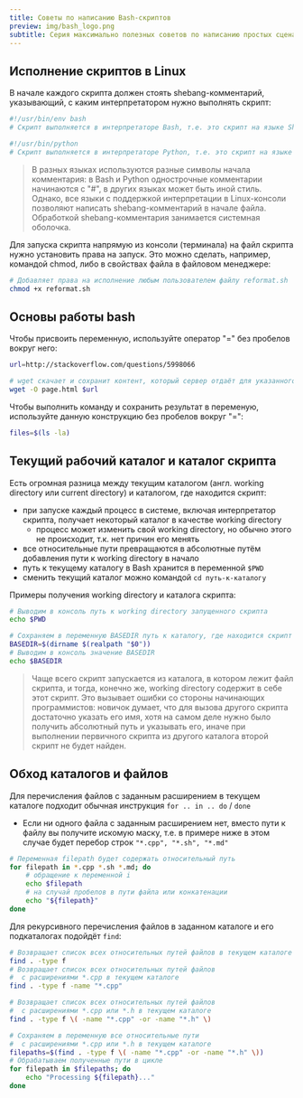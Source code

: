 ```yaml
---
title: Советы по написанию Bash-скриптов
preview: img/bash_logo.png
subtitle: Серия максимально полезных советов по написанию простых сценариев на Bash
---
```


## Исполнение скриптов в Linux

В начале каждого скрипта должен стоять shebang-комментарий, указывающий, с каким интерпретатором нужно выполнять скрипт:

```bash
#!/usr/bin/env bash
# Скрипт выполняется в интерпретаторе Bash, т.е. это скрипт на языке Shell
```

```bash
#!/usr/bin/python
# Скрипт выполняется в интерпретаторе Python, т.е. это скрипт на языке Python
```

>В разных языках используются разные символы начала комментария: в Bash и Python однострочные комментарии начинаются с "#", в других языках может быть иной стиль. Однако, все языки с поддержкой интерпретации в Linux-консоли позволяют написать shebang-комментарий в начале файла. Обработкой shebang-комментария занимается системная оболочка.

Для запуска скрипта напрямую из консоли (терминала) на файл скрипта нужно установить права на запуск. Это можно сделать, например, командой chmod, либо в свойствах файла в файловом менеджере:

```bash
# Добавляет права на исполнение любым пользователем файлу reformat.sh
chmod +x reformat.sh 
```

## Основы работы bash

Чтобы присвоить переменную, используйте оператор "=" без пробелов вокруг него:

```bash
url=http://stackoverflow.com/questions/5998066

# wget скачает и сохранит контент, который сервер отдаёт для указанного url
wget -O page.html $url
```

Чтобы выполнить команду и сохранить результат в переменую, используйте данную конструкцию без пробелов вокруг "=":

```bash
files=$(ls -la)
```

## Текущий рабочий каталог и каталог скрипта

Есть огромная разница между текущим каталогом (англ. working directory или current directory) и каталогом, где находится скрипт:

- при запуске каждый процесс в системе, включая интерпретатор скрипта, получает некоторый каталог в качестве working directory
    - процесс может изменить свой working directory, но обычно этого не происходит, т.к. нет причин его менять
- все относительные пути превращаются в абсолютные путём добавления пути к working directory в начало
- путь к текущему каталогу в Bash хранится в переменной `$PWD`
- сменить текущий каталог можно командой `cd путь-к-каталогу`

Примеры получения working directory и каталога скрипта:

```bash
# Выводим в консоль путь к working directory запущенного скрипта
echo $PWD

# Сохраняем в переменную BASEDIR путь к каталогу, где находится скрипт
BASEDIR=$(dirname $(realpath "$0"))
# Выводим в консоль значение BASEDIR
echo $BASEDIR
```

>Чаще всего скрипт запускается из каталога, в котором лежит файл скрипта, и тогда, конечно же, working directory содержит в себе этот скрипт. Это вызывает ошибки со стороны начинающих программистов: новичок думает, что для вызова другого скрипта достаточно указать его имя, хотя на самом деле нужно было получить абсолютный путь и указывать его, иначе при выполнении первичного скрипта из другого каталога второй скрипт не будет найден.

## Обход каталогов и файлов

Для перечисления файлов с заданным расширением в текущем каталоге подходит обычная инструкция `for .. in .. do` / `done`

- Если ни одного файла с заданным расширением нет, вместо пути к файлу вы получите искомую маску, т.е. в примере ниже в этом случае будет перебор строк `"*.cpp", "*.sh", "*.md"`

```bash
# Переменная filepath будет содержать относительный путь
for filepath in *.cpp *.sh *.md; do
    # обращение к переменной i
    echo $filepath
    # на случай пробелов в пути файла или конкатенации
    echo "${filepath}"
done
```

Для рекурсивного перечисления файлов в заданном каталоге и его подкаталогах подойдёт `find`:

```bash
# Возвращает список всех относительных путей файлов в текущем каталоге
find . -type f
# Возвращает список всех относительных путей файлов
#  с расширениями *.cpp в текущем каталоге
find . -type f -name "*.cpp"

# Возвращает список всех относительных путей файлов
#  с расширениями *.cpp или *.h в текущем каталоге
find . -type f \( -name "*.cpp" -or -name "*.h" \)

# Сохраняем в переменную все относительные пути
#  с расширениями *.cpp или *.h в текущем каталоге
filepaths=$(find . -type f \( -name "*.cpp" -or -name "*.h" \))
# Обрабатываем полученные пути в цикле
for filepath in $filepaths; do
    echo "Processing ${filepath}..."
done
```
